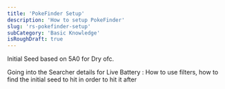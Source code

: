 ```yaml
---
title: 'PokeFinder Setup'
description: 'How to setup PokeFinder'
slug: 'rs-pokefinder-setup'
subCategory: 'Basic Knowledge'
isRoughDraft: true
---
```


Initial Seed based on 5A0 for Dry ofc.

Going into the Searcher details for Live Battery : How to use filters, how to find the initial seed to hit in order to hit it after
